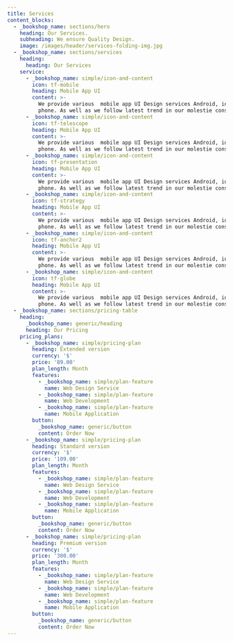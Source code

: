 ```yaml
---
title: Services
content_blocks:
  - _bookshop_name: sections/hero
    heading: Our Services.
    subheading: We ensure Quality Design.
    image: /images/header/services-folding-img.jpg
  - _bookshop_name: sections/services
    heading:
      heading: Our Services
    service:
      - _bookshop_name: simple/icon-and-content
        icon: tf-mobile
        heading: Mobile App UI
        content: >-
          We provide various  mobile app UI Design services Android, ios,windows
          phone. As well as we follow latest trend in our molestie consequat.
      - _bookshop_name: simple/icon-and-content
        icon: tf-telescope
        heading: Mobile App UI
        content: >-
          We provide various  mobile app UI Design services Android, ios,windows
          phone. As well as we follow latest trend in our molestie consequat.
      - _bookshop_name: simple/icon-and-content
        icon: tf-presentation
        heading: Mobile App UI
        content: >-
          We provide various  mobile app UI Design services Android, ios,windows
          phone. As well as we follow latest trend in our molestie consequat.
      - _bookshop_name: simple/icon-and-content
        icon: tf-strategy
        heading: Mobile App UI
        content: >-
          We provide various  mobile app UI Design services Android, ios,windows
          phone. As well as we follow latest trend in our molestie consequat.
      - _bookshop_name: simple/icon-and-content
        icon: tf-anchor2
        heading: Mobile App UI
        content: >-
          We provide various  mobile app UI Design services Android, ios,windows
          phone. As well as we follow latest trend in our molestie consequat.
      - _bookshop_name: simple/icon-and-content
        icon: tf-globe
        heading: Mobile App UI
        content: >-
          We provide various  mobile app UI Design services Android, ios,windows
          phone. As well as we follow latest trend in our molestie consequat.
  - _bookshop_name: sections/pricing-table
    heading:
      _bookshop_name: generic/heading
      heading: Our Pricing
    pricing_plans:
      - _bookshop_name: simple/pricing-plan
        heading: Extended version
        currency: '$'
        price: '89.00'
        plan_length: Month
        features:
          - _bookshop_name: simple/plan-feature
            name: Web Design Service
          - _bookshop_name: simple/plan-feature
            name: Web Development
          - _bookshop_name: simple/plan-feature
            name: Mobile Application
        button:
          _bookshop_name: generic/button
          content: Order Now
      - _bookshop_name: simple/pricing-plan
        heading: Standard version
        currency: '$'
        price: '109.00'
        plan_length: Month
        features:
          - _bookshop_name: simple/plan-feature
            name: Web Design Service
          - _bookshop_name: simple/plan-feature
            name: Web Development
          - _bookshop_name: simple/plan-feature
            name: Mobile Application
        button:
          _bookshop_name: generic/button
          content: Order Now
      - _bookshop_name: simple/pricing-plan
        heading: Premium version
        currency: '$'
        price: '300.00'
        plan_length: Month
        features:
          - _bookshop_name: simple/plan-feature
            name: Web Design Service
          - _bookshop_name: simple/plan-feature
            name: Web Development
          - _bookshop_name: simple/plan-feature
            name: Mobile Application
        button:
          _bookshop_name: generic/button
          content: Order Now
---
```


